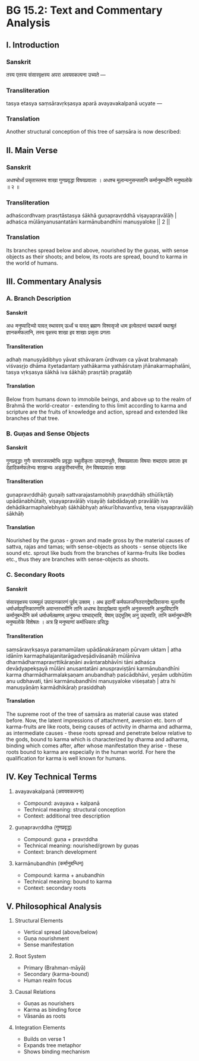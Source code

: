 # BG 15.2: Text and Commentary Analysis

## I. Introduction

### Sanskrit
तस्य एतस्य संसारवृक्षस्य अपरा अवयवकल्पना उच्यते —

### Transliteration
tasya etasya saṃsāravṛkṣasya aparā avayavakalpanā ucyate —

### Translation
Another structural conception of this tree of saṃsāra is now described:

## II. Main Verse

### Sanskrit
अधश्चोर्ध्वं प्रसृतास्तस्य शाखा गुणप्रवृद्धा विषयप्रवालाः ।
अधश्च मूलान्यनुसन्ततानि कर्मानुबन्धीनि मनुष्यलोके ॥ २ ॥

### Transliteration
adhaścordhvaṃ prasṛtāstasya śākhā guṇapravṛddhā viṣayapravālāḥ |
adhaśca mūlānyanusantatāni karmānubandhīni manuṣyaloke || 2 ||

### Translation
Its branches spread below and above, nourished by the guṇas, with sense objects as their shoots; and below, its roots are spread, bound to karma in the world of humans.

## III. Commentary Analysis

### A. Branch Description

#### Sanskrit
अधः मनुष्यादिभ्यो यावत् स्थावरम् ऊर्ध्वं च यावत् ब्रह्मणः विश्वसृजो धाम इत्येतदन्तं यथाकर्म यथाश्रुतं ज्ञानकर्मफलानि, तस्य वृक्षस्य शाखा इव शाखाः प्रसृताः प्रगताः

#### Transliteration
adhaḥ manuṣyādibhyo yāvat sthāvaram ūrdhvaṃ ca yāvat brahmaṇaḥ viśvasṛjo dhāma ityetadantaṃ yathākarma yathāśrutaṃ jñānakarmaphalāni, tasya vṛkṣasya śākhā iva śākhāḥ prasṛtāḥ pragatāḥ

#### Translation
Below from humans down to immobile beings, and above up to the realm of Brahmā the world-creator - extending to this limit according to karma and scripture are the fruits of knowledge and action, spread and extended like branches of that tree.

### B. Guṇas and Sense Objects

#### Sanskrit
गुणप्रवृद्धाः गुणैः सत्त्वरजस्तमोभिः प्रवृद्धाः स्थूलीकृताः उपादानभूतैः, विषयप्रवालाः विषयाः शब्दादयः प्रवालाः इव देहादिकर्मफलेभ्यः शाखाभ्यः अङ्कुरीभवन्तीव, तेन विषयप्रवालाः शाखाः

#### Transliteration
guṇapravṛddhāḥ guṇaiḥ sattvarajastamobhiḥ pravṛddhāḥ sthūlīkṛtāḥ upādānabhūtaiḥ, viṣayapravālāḥ viṣayāḥ śabdādayaḥ pravālāḥ iva dehādikarmaphalebhyaḥ śākhābhyaḥ aṅkurībhavantīva, tena viṣayapravālāḥ śākhāḥ

#### Translation
Nourished by the guṇas - grown and made gross by the material causes of sattva, rajas and tamas; with sense-objects as shoots - sense objects like sound etc. sprout like buds from the branches of karma-fruits like bodies etc., thus they are branches with sense-objects as shoots.

### C. Secondary Roots

#### Sanskrit
संसारवृक्षस्य परममूलं उपादानकारणं पूर्वम् उक्तम् । अथ इदानीं कर्मफलजनितरागद्वेषादिवासनाः मूलानीव धर्माधर्मप्रवृत्तिकारणानि अवान्तरभावीनि तानि अधश्च देवाद्यपेक्षया मूलानि अनुसन्ततानि अनुप्रविष्टानि कर्मानुबन्धीनि कर्म धर्माधर्मलक्षणम् अनुबन्धः पश्चाद्भावि, येषाम् उद्भूतिम् अनु उद्भवति, तानि कर्मानुबन्धीनि मनुष्यलोके विशेषतः । अत्र हि मनुष्याणां कर्माधिकारः प्रसिद्धः

#### Transliteration
saṃsāravṛkṣasya paramamūlaṃ upādānakāraṇaṃ pūrvam uktam | atha idānīṃ karmaphalajanitarāgadveṣādivāsanāḥ mūlānīva dharmādharmapravṛttikāraṇāni avāntarabhāvīni tāni adhaśca devādyapekṣayā mūlāni anusantatāni anuspraviṣṭāni karmānubandhīni karma dharmādharmalakṣaṇam anubandhaḥ paścādbhāvi, yeṣām udbhūtim anu udbhavati, tāni karmānubandhīni manuṣyaloke viśeṣataḥ | atra hi manuṣyāṇāṃ karmādhikāraḥ prasiddhaḥ

#### Translation
The supreme root of the tree of saṃsāra as material cause was stated before. Now, the latent impressions of attachment, aversion etc. born of karma-fruits are like roots, being causes of activity in dharma and adharma, as intermediate causes - these roots spread and penetrate below relative to the gods, bound to karma which is characterized by dharma and adharma, binding which comes after, after whose manifestation they arise - these roots bound to karma are especially in the human world. For here the qualification for karma is well known for humans.

## IV. Key Technical Terms

1. avayavakalpanā (अवयवकल्पना)
   - Compound: avayava + kalpanā
   - Technical meaning: structural conception
   - Context: additional tree description

2. guṇapravṛddha (गुणप्रवृद्ध)
   - Compound: guṇa + pravṛddha
   - Technical meaning: nourished/grown by guṇas
   - Context: branch development

3. karmānubandhin (कर्मानुबन्धिन्)
   - Compound: karma + anubandhin
   - Technical meaning: bound to karma
   - Context: secondary roots

## V. Philosophical Analysis

1. Structural Elements
   - Vertical spread (above/below)
   - Guṇa nourishment
   - Sense manifestation

2. Root System
   - Primary (Brahman-māyā)
   - Secondary (karma-bound)
   - Human realm focus

3. Causal Relations
   - Guṇas as nourishers
   - Karma as binding force
   - Vāsanās as roots

4. Integration Elements
   - Builds on verse 1
   - Expands tree metaphor
   - Shows binding mechanism

